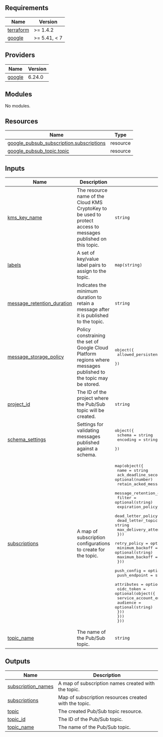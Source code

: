 <!-- BEGIN_TF_DOCS -->
## Requirements

| Name | Version |
|------|---------|
| <a name="requirement_terraform"></a> [terraform](#requirement\_terraform) | >= 1.4.2 |
| <a name="requirement_google"></a> [google](#requirement\_google) | >= 5.41, < 7 |

## Providers

| Name | Version |
|------|---------|
| <a name="provider_google"></a> [google](#provider\_google) | 6.24.0 |

## Modules

No modules.

## Resources

| Name | Type |
|------|------|
| [google_pubsub_subscription.subscriptions](https://registry.terraform.io/providers/hashicorp/google/latest/docs/resources/pubsub_subscription) | resource |
| [google_pubsub_topic.topic](https://registry.terraform.io/providers/hashicorp/google/latest/docs/resources/pubsub_topic) | resource |

## Inputs

| Name | Description | Type | Default | Required |
|------|-------------|------|---------|:--------:|
| <a name="input_kms_key_name"></a> [kms\_key\_name](#input\_kms\_key\_name) | The resource name of the Cloud KMS CryptoKey to be used to protect access to messages published on this topic. | `string` | `null` | no |
| <a name="input_labels"></a> [labels](#input\_labels) | A set of key/value label pairs to assign to the topic. | `map(string)` | `{}` | no |
| <a name="input_message_retention_duration"></a> [message\_retention\_duration](#input\_message\_retention\_duration) | Indicates the minimum duration to retain a message after it is published to the topic. | `string` | `null` | no |
| <a name="input_message_storage_policy"></a> [message\_storage\_policy](#input\_message\_storage\_policy) | Policy constraining the set of Google Cloud Platform regions where messages published to the topic may be stored. | <pre>object({<br/>    allowed_persistence_regions = list(string)<br/>  })</pre> | `null` | no |
| <a name="input_project_id"></a> [project\_id](#input\_project\_id) | The ID of the project where the Pub/Sub topic will be created. | `string` | n/a | yes |
| <a name="input_schema_settings"></a> [schema\_settings](#input\_schema\_settings) | Settings for validating messages published against a schema. | <pre>object({<br/>    schema   = string<br/>    encoding = string<br/>  })</pre> | `null` | no |
| <a name="input_subscriptions"></a> [subscriptions](#input\_subscriptions) | A map of subscription configurations to create for the topic. | <pre>map(object({<br/>    name                       = string<br/>    ack_deadline_seconds       = optional(number)<br/>    retain_acked_messages      = optional(bool)<br/>    message_retention_duration = optional(string)<br/>    filter                     = optional(string)<br/>    expiration_policy_ttl      = optional(string)<br/>    dead_letter_policy = optional(object({<br/>      dead_letter_topic     = string<br/>      max_delivery_attempts = optional(number)<br/>    }))<br/>    retry_policy = optional(object({<br/>      minimum_backoff = optional(string)<br/>      maximum_backoff = optional(string)<br/>    }))<br/>    push_config = optional(object({<br/>      push_endpoint = string<br/>      attributes    = optional(map(string))<br/>      oidc_token = optional(object({<br/>        service_account_email = string<br/>        audience              = optional(string)<br/>      }))<br/>    }))<br/>  }))</pre> | `{}` | no |
| <a name="input_topic_name"></a> [topic\_name](#input\_topic\_name) | The name of the Pub/Sub topic. | `string` | n/a | yes |

## Outputs

| Name | Description |
|------|-------------|
| <a name="output_subscription_names"></a> [subscription\_names](#output\_subscription\_names) | A map of subscription names created with the topic. |
| <a name="output_subscriptions"></a> [subscriptions](#output\_subscriptions) | Map of subscription resources created with the topic. |
| <a name="output_topic"></a> [topic](#output\_topic) | The created Pub/Sub topic resource. |
| <a name="output_topic_id"></a> [topic\_id](#output\_topic\_id) | The ID of the Pub/Sub topic. |
| <a name="output_topic_name"></a> [topic\_name](#output\_topic\_name) | The name of the Pub/Sub topic. |
<!-- END_TF_DOCS -->
